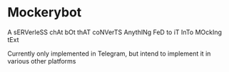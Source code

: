 # Mockerybot

A sERVerleSS chAt bOt thAT coNVerTS AnythINg FeD to iT InTo MOckIng tExt

Currently only implemented in Telegram, but intend to implement it in various other platforms
